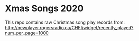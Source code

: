 # Xmas Songs 2020

This repo contains raw Christmas song play records from: http://newplayer.rogersradio.ca/CHFI/widget/recently_played?num_per_page=1000

